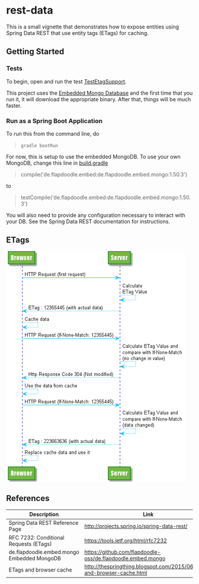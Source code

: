 # rest-data
This is a small vignette that demonstrates how to expose entities using Spring Data REST that use entity tags (ETags) for caching.

## Getting Started

### Tests
To begin, open and run the test [TestEtagSupport](src/test/java/com/glebow/demo/controller/TestEtagSupport.java).

This project uses the [Embedded Mongo Database](https://github.com/flapdoodle-oss/de.flapdoodle.embed.mongo) and the first time that you run it, it will download the appropriate binary.  After that, things will be much faster.

### Run as a Spring Boot Application
To run this from the command line, do

> `gradle bootRun`

For now, this is setup to use the embedded MongoDB.  To use your own MongoDB, change this line in [build.gradle](build.gradle)

> compile('de.flapdoodle.embed:de.flapdoodle.embed.mongo:1.50.3')

to

> testCompile('de.flapdoodle.embed:de.flapdoodle.embed.mongo:1.50.3')

You will also need to provide any configuration necessary to interact with your DB.  See the Spring Data REST documentation for instructions.

## ETags
![](images/etags.png?raw=true "Image credit: http://thespringthing.blogspot.com/2015/06/etags-and-browser-cache.html")

## References
| Description | Link |
| ---- | ---- |
| Spring Data REST Reference Page | http://projects.spring.io/spring-data-rest/ |
| RFC 7232: Conditional Requests (ETags) | https://tools.ietf.org/html/rfc7232 |
| de.flapdoodle.embed.mongo Embedded MongoDB | https://github.com/flapdoodle-oss/de.flapdoodle.embed.mongo |
| ETags and browser cache | http://thespringthing.blogspot.com/2015/06/etags-and-browser-cache.html |